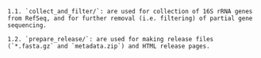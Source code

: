     1.1. `collect_and_filter/`: are used for collection of 16S rRNA genes from RefSeq, and for further removal (i.e. filtering) of partial gene sequencing.

    1.2. `prepare_release/`: are used for making release files (`*.fasta.gz` and `metadata.zip`) and HTML release pages.